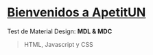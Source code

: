 # [Bienvenidos a ApetitUN](http://apetitun.github.io) 

Test de Material Design:
**MDL & MDC**

> HTML, Javascript y CSS
